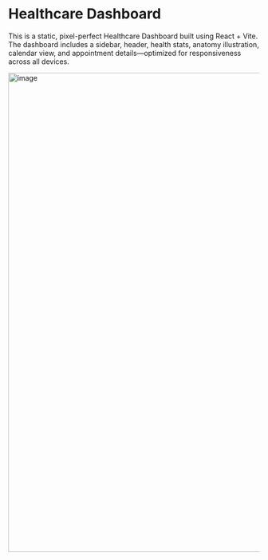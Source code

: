 # Healthcare Dashboard

This is a static, pixel-perfect Healthcare Dashboard built using React + Vite. The dashboard includes a sidebar, header, health stats, anatomy illustration, calendar view, and appointment details—optimized for responsiveness across all devices.

<img width="960" alt="image" src="https://github.com/user-attachments/assets/ac564e51-8ea8-467e-b1ee-5b6adcad7270" />
